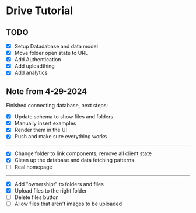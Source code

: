 # Drive Tutorial

## TODO

- [x] Setup Datadabase and data model
- [x] Move folder open state to URL
- [x] Add Authentication
- [x] Add uploadthing
- [x] Add analytics

## Note from 4-29-2024

Finished connecting database, next steps:

- [x] Update schema to show files and folders
- [x] Manually insert examples
- [x] Render them in the UI
- [x] Push and make sure everything works

---

- [x] Change folder to link components, remove all client state
- [x] Clean up the database and data fetching patterns
- [ ] Real homepage

---

- [x] Add "ownershipt" to folders and files
- [x] Upload files to the right folder
- [ ] Delete files button
- [ ] Allow files that aren't images to be uploaded
